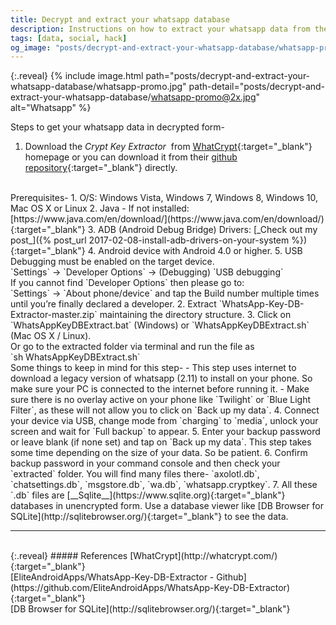 ```yaml
---
title: Decrypt and extract your whatsapp database
description: Instructions on how to extract your whatsapp data from the stored encrypted backup
tags: [data, social, hack]
og_image: "posts/decrypt-and-extract-your-whatsapp-database/whatsapp-promo.jpg"
---
```

{:.reveal}
{% include image.html path="posts/decrypt-and-extract-your-whatsapp-database/whatsapp-promo.jpg" path-detail="posts/decrypt-and-extract-your-whatsapp-database/whatsapp-promo@2x.jpg" alt="Whatsapp" %}

Steps to get your whatsapp data in decrypted form-
<br>
1. Download the _Crypt Key Extractor_ &nbsp;from [WhatCrypt](http://whatcrypt.com/){:target="_blank"} homepage or you can download it from their [github repository](https://github.com/EliteAndroidApps/WhatsApp-Key-DB-Extractor/archive/master.zip){:target="_blank"} directly.
<br>
Prerequisites-
    1. O/S: Windows Vista, Windows 7, Windows 8, Windows 10, Mac OS X or Linux
    2. Java - If not installed: [https://www.java.com/en/download/](https://www.java.com/en/download/){:target="_blank"}
    3. ADB (Android Debug Bridge) Drivers: [_Check out my post_]({% post_url 2017-02-08-install-adb-drivers-on-your-system %}){:target="_blank"}
    4. Android device with Android 4.0 or higher.
    5. USB Debugging must be enabled on the target device. 
        <br>
        `Settings` -> `Developer Options` -> (Debugging) `USB debugging` 
        <br>
        If you cannot find `Developer Options` then please go to: 
        <br>
        `Settings` -> `About phone/device` and tap the Build number multiple times until you’re finally declared a developer.
2. Extract `WhatsApp-Key-DB-Extractor-master.zip` maintaining the directory structure.  
3. Click on `WhatsAppKeyDBExtract.bat` (Windows) or `WhatsAppKeyDBExtract.sh` (Mac OS X / Linux).
<br>Or go to the extracted folder via terminal and run the file as
<br>
`sh WhatsAppKeyDBExtract.sh`
<br>
Some things to keep in mind for this step-
    - This step uses internet to download a legacy version of whatsapp (2.11) to install on your phone. So make sure your PC is connected to the internet before running it.
    - Make sure there is no overlay active on your phone like `Twilight` or `Blue Light Filter`, as these will not allow you to click on `Back up my data`.
4. Connect your device via USB, change mode from `charging` to `media`, unlock your screen and wait for `Full backup` to appear.
5. Enter your backup password or leave blank (if none set) and tap on `Back up my data`. This step takes some time depending on the size of your data. So be patient.
6. Confirm backup password in your command console and then check your `extracted` folder. You will find many files there- `axolotl.db`, `chatsettings.db`, `msgstore.db`, `wa.db`, `whatsapp.cryptkey`.
7. All these `.db` files are [__Sqlite__](https://www.sqlite.org){:target="_blank"} databases in unencrypted form. Use a database viewer like [DB Browser for SQLite](http://sqlitebrowser.org/){:target="_blank"} to see the data.



---
<br>
{:.reveal}
##### References
[WhatCrypt](http://whatcrypt.com/){:target="_blank"}
<br>
[EliteAndroidApps/WhatsApp-Key-DB-Extractor - Github](https://github.com/EliteAndroidApps/WhatsApp-Key-DB-Extractor){:target="_blank"}
<br>
[DB Browser for SQLite](http://sqlitebrowser.org/){:target="_blank"}


